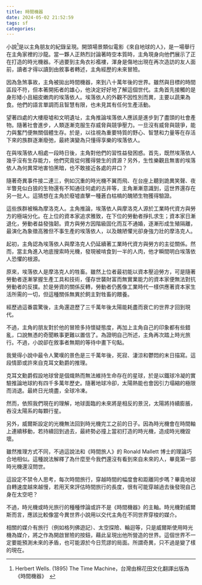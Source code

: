 ```yaml
---
title: 時間機器
date: 2024-05-02 21:52:59
tags: sf
categories:
---
```


小說[^1]是以主角朋友的紀錄呈現。開頭場景類似電影《來自地球的人》，是一場舉行在主角家裡的沙龍。當一夥人正熱烈討論著時空本質時，主角現身向他們展示了正在打造的時光機器。不過要到主角衣衫襤褸，渾身是傷地出現在再次造訪的友人面前，讀者才得以讀到由敘事者轉述，主角經歷的未來冒險。

<!--more-->

因為急煞事故，主角被拋出時間機器，來到八十萬年後的世界。雖然與目標的時間區段不符，但本著開拓者的雄心，他決定好好地了解這個世代。主角首先接觸的是身形矮小且細皮嫩肉的埃落依人。埃落依人的外觀不因性別而異，主要以蔬果為食。他們的語言單調而且智慧有限，也未見其有任何生產活動。

望著四處的大樓廢墟和文明遺址，主角推論埃落依人應該是進步到了盡頭的社會產物。隨著社會進步，人類逐漸克服生存威脅與競爭壓力。一旦沒有威脅與競爭，能力與奮鬥便無關個體生存。於是，以往視為重要特質的野心、智慧和力量等在存活下來的族群逐漸廢弛，最終演變為只懂得享樂的埃落依人。

在與埃落依人相處一段時日後，主角對他們的習性益發困惑。首先，既然埃落依人幾乎沒有生存能力，他們究竟從何獲得營生的資源？另外，生性樂觀且無害的埃落依人為何異常地害怕黑暗，也不敢接近各處的井口？

隨著奇異事件接二連三，例如沉重的時光機不翼而飛、在台座上聽到詭異笑聲、夜半瞥見似白狼的生物還有不知通往何處的古井等，主角漸漸意識到，這世界還存在另一批人。這猜想在主角於廢墟直擊一種蒼白枯槁的醜陋生物獲得驗證。

這些族群被稱為摩洛克人。主角推論，埃落依人與摩洛克人源於工業時代資方與勞方的極端分化。在上位的資本家追求雅致，在下位的勞動者掙扎求生；資本家日漸退化，勞動者益發強韌。資方與勞方因階級固化而互不通婚，逐漸形成生殖隔離，最演化為象徵高雅但不事生產的埃落依人，以及醜陋懼光卻身強力壯的摩洛克人。

起初，主角認為埃落依人與摩洛克人仍延續著工業時代資方與勞方的主從關係。然而，當主角進入地底搜索時光機，發現被啃食到一半的人肉，他才瞬間明白埃落依人恐懼的根源。

原來，埃落依人是摩洛克人的牲畜。雖然上位者最初能以資本壓迫勞方，可是隨著勞動者逐漸掌握生產工具和技術，僅存世襲財富而無實業能力的資本家便無法對抗勞動者的反撲。於是勞資的關係反轉，勞動者仍舊像工業時代一樣供應著資本家生活所需的一切，但這種關係無異於飼主對牲畜的餵養。

經歷過這番震驚後，主角還遊歷了三千萬年後太陽能耗盡而衰亡的世界才回到現代。

不過，主角的朋友對於他的冒險多持懷疑態度，再加上主角自己的印象都有些錯亂，口說無憑的奇聞軼事更難以置信了。為證明自己所述，主角再次踏上時光旅行。不過，小說卻在敘事者無期的等待中畫下句點。

我覺得小說中最令人驚嘆的景色是三千萬年後，死寂、淒涼和鬱悶的末日描寫。這段情節或許來自克耳文勳爵的推理。

克耳文勳爵假設地球曾是個熾熱而無法維持生命存在的星球，於是以鐵球冷凝的實驗推論地球約有四千多萬年歷史。隨著地球冷卻，太陽熱能也會因引力塌縮的極限而消退。最終日光燒盡，全球冷凍。

然而，依照我們現在的理解，地球面臨的未來將是相反的景況，太陽將持續膨脹，吞沒太陽系的每顆行星。

另外，威爾斯設定的光機無法回到時光機完工之前的日子。因為時光機會在時間軸上連續移動，若持續回到過去，最終勢必撞上當初打造的時光機，造成時光機毀壞。

雖然推理方式不同，不過這說法和《時間旅人》的 Ronald Mallett 博士的理論巧合地相似。這種說法解釋了為什麼至今我們還沒有看到來自未來的人，畢竟第一部時光機還沒問世。

這設定不禁令人思考，每次時間旅行，穿越時間的幅度會和距離同步嗎？畢竟地球自轉速度越來越慢，若用天來評估時間旅行的長度，很有可能穿越過去後發現自己身在太空吧？

不過，時光機或時光旅行的種種悖論或許不是《時間機器》的主軸。時光機對威爾斯而言，應該比較像當今異世界小說用以交代主角在不同世界穿梭的媒介。

相關的媒介有旅行（例如格列佛遊記）、太空探險、輪迴等，只是威爾斯使用時光機為媒介，將之作為開啟冒險的按鈕，藉此呈現出他所營造的世界。這個世界不一定要能預測未來的矛盾，也可能源於今日荒謬的局面。所謂奇異，只不過是變了樣的現在。

[^1]: Herbert Wells. (1895) The Time Machine，台灣由棉花田文化翻譯出版為《時間機器》　